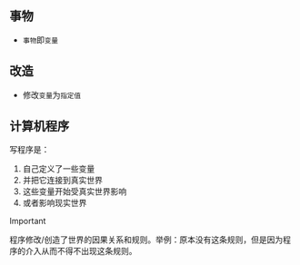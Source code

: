 
## 事物

- `事物`即`变量`

## 改造

- 修改`变量`为`指定值`

## 计算机程序

写程序是：
1. 自己定义了一些变量
2. 并把它连接到真实世界
3. 这些变量开始受真实世界影响
4. 或者影响现实世界

> [!IMPORTANT]
> 程序修改/创造了世界的因果关系和规则。举例：原本没有这条规则，但是因为程序的介入从而不得不出现这条规则。